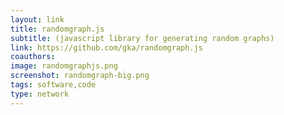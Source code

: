 ```yaml
---
layout: link
title: randomgraph.js
subtitle: (javascript library for generating random graphs)
link: https://github.com/gka/randomgraph.js
coauthors:
image: randomgraphjs.png
screenshot: randomgraph-big.png
tags: software,code
type: network
---
```

